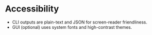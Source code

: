 
# Accessibility
- CLI outputs are plain-text and JSON for screen-reader friendliness.
- GUI (optional) uses system fonts and high-contrast themes.
